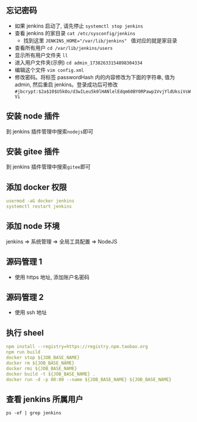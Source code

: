## 忘记密码

- 如果 jenkins 启动了, 请先停止 `systemctl stop jenkins`
- 查看 jenkins 的家目录 `cat /etc/sysconfig/jenkins`
  - 找到这里 `JENKINS_HOME="/var/lib/jenkins" ` 值对应的就是家目录
- 查看所有用户 `cd /var/lib/jenkins/users`
- 显示所有用户文件夹 `ll`
- 进入用户文件夹(示例) `cd admin_17382633154898304334`
- 编辑这个文件 `vim config.xml`
- 修改密码。将标签 passwordHash 内的内容修改为下面的字符串, 值为 admin, 然后重启 jenkins。登录成功后可修改
  `#jbcrypt:$2a$10$U5k0o/d3wILeu5k0lHANlelEdqm60BY0RPawp1VvjYldUksiVsWVi`

## 安装 node 插件

到 jenkins 插件管理中搜索`nodejs`即可

## 安装 gitee 插件

到 jenkins 插件管理中搜索`gitee`即可

## 添加 docker 权限

```yml
usermod -aG docker jenkins
systemctl restart jenkins
```

## 添加 node 环境

jenkins => 系统管理 => 全局工具配置 => NodeJS

## 源码管理 1

- 使用 https 地址, 添加账户名密码

## 源码管理 2

- 使用 ssh 地址

## 执行 sheel

```yml
npm install --registry=https://registry.npm.taobao.org
npm run build
docker stop ${JOB_BASE_NAME}
docker rm ${JOB_BASE_NAME}
docker rmi ${JOB_BASE_NAME}
docker build -t ${JOB_BASE_NAME} .
docker run -d -p 80:80 --name ${JOB_BASE_NAME} ${JOB_BASE_NAME}
```

## 查看 jenkins 所属用户

`ps -ef | grep jenkins`
